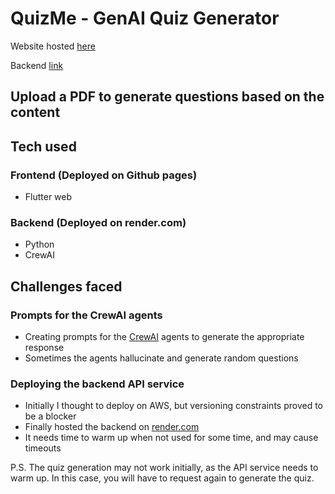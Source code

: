 # QuizMe - GenAI Quiz Generator
Website hosted [here](https://l3limp.github.io/QuizMe)

Backend [link](https://github.com/l3limp/quizme-backend)

## Upload a PDF to generate questions based on the content

## Tech used
### Frontend (Deployed on Github pages)
- Flutter web

### Backend (Deployed on render.com)
- Python
- CrewAI

## Challenges faced
### Prompts for the CrewAI agents
- Creating prompts for the [CrewAI](https://www.crewai.com/) agents to generate the appropriate response
- Sometimes the agents hallucinate and generate random questions
### Deploying the backend API service
- Initially I thought to deploy on AWS, but versioning constraints proved to be a blocker
- Finally hosted the backend on [render.com](https://render.com/)
- It needs time to warm up when not used for some time, and may cause timeouts

P.S. 
The quiz generation may not work initially, as the API service needs to warm up. In this case, you will have to request again to generate the quiz.
